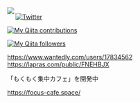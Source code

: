 <a href="https://github.com/anuraghazra/github-readme-stats">
  <img align="left" src="https://github-readme-stats.vercel.app/api?username=karamage&count_private=true&show_icons=true" />
</a>

[![Twitter](https://img.shields.io/twitter/follow/kara_mage?style=social)](https://twitter.com/kara_mage)

[![My Qiita contributions](https://qiita-badge.apiapi.app/s/karamage/contributions.svg)](http://qiita.com/karamage)

[![My Qiita followers](https://qiita-badge.apiapi.app/s/karamage/followers.svg)](http://qiita.com/karamage)

https://www.wantedly.com/users/17834562
https://lapras.com/public/FNEHBJX



「もくもく集中カフェ」を開発中

https://focus-cafe.space/
